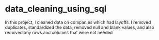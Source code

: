# data_cleaning_using_sql
In this project, I cleaned data on companies which had layoffs. I removed duplicates, standardized the data, removed null and blank values, and also removed any rows and columns that were not needed

